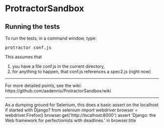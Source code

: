# ProtractorSandbox
## Running the tests

To run the tests, in a command window, type:
<pre>protractor conf.js</pre>

This assumes that
<ol>
  <li> you have a file conf.js in the current directory, </li>
  <li> for anything to happen, that conf.js references a spec2.js (right now) </li>
</ol>
<hr/>
For more detailed points, see the wiki: https://github.com/aadennis/ProtractorSandbox/wiki
<hr/>
As a dumping ground for Selenium, this does a basic assert on the localhost if started with Django?
from selenium import webdriver
browser = webdriver.Firefox()
browser.get('http://localhost:8000')
assert 'Django: the Web framework for perfectionists with deadlines.' in browser.title






